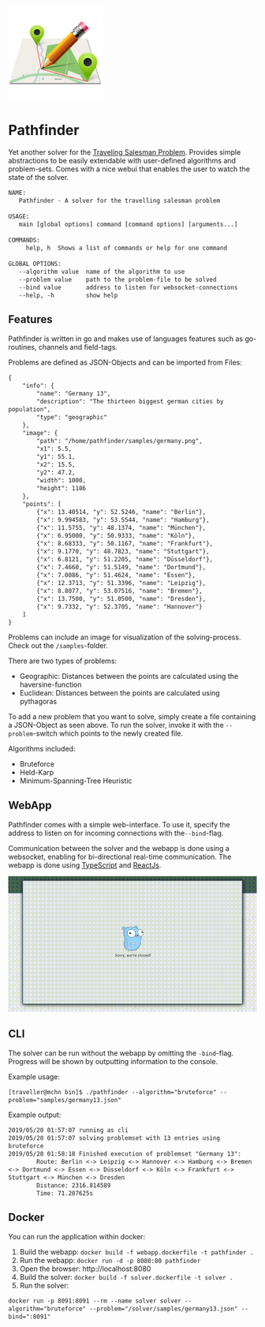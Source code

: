 ![Icon](icon.png "Icon")

# Pathfinder
Yet another solver for the [Traveling Salesman Problem](https://en.wikipedia.org/wiki/Travelling_salesman_problem).
Provides simple abstractions to be easily extendable with user-defined algorithms and problem-sets. Comes with a
nice webui that enables the user to watch the state of the solver.

```
NAME:
   Pathfinder - A solver for the travelling salesman problem

USAGE:
   main [global options] command [command options] [arguments...]

COMMANDS:
     help, h  Shows a list of commands or help for one command

GLOBAL OPTIONS:
   --algorithm value  name of the algorithm to use
   --problem value    path to the problem-file to be solved
   --bind value       address to listen for websocket-connections
   --help, -h         show help
```

## Features
Pathfinder is written in go and makes use of languages features such as go-routines,
channels and field-tags.

Problems are defined as JSON-Objects and can be imported from Files:
```
{
    "info": {
        "name": "Germany 13",
        "description": "The thirteen biggest german cities by population",
        "type": "geographic"
    },
    "image": {
        "path": "/home/pathfinder/samples/germany.png",
        "x1": 5.5,
        "y1": 55.1,
        "x2": 15.5,
        "y2": 47.2,
        "width": 1000,
        "height": 1186
    },
    "points": [
        {"x": 13.40514, "y": 52.5246, "name": "Berlin"},
        {"x": 9.994583, "y": 53.5544, "name": "Hamburg"},
        {"x": 11.5755, "y": 48.1374, "name": "München"},
        {"x": 6.95000, "y": 50.9333, "name": "Köln"},
        {"x": 8.68333, "y": 50.1167, "name": "Frankfurt"},
        {"x": 9.1770, "y": 48.7823, "name": "Stuttgart"},
        {"x": 6.8121, "y": 51.2205, "name": "Düsseldorf"},
        {"x": 7.4660, "y": 51.5149, "name": "Dortmund"},
        {"x": 7.0086, "y": 51.4624, "name": "Essen"},
        {"x": 12.3713, "y": 51.3396, "name": "Leipzig"},
        {"x": 8.8077, "y": 53.07516, "name": "Bremen"},
        {"x": 13.7500, "y": 51.0500, "name": "Dresden"},
        {"x": 9.7332, "y": 52.3705, "name": "Hannover"}
    ]
}
```
Problems can include an image for visualization of the solving-process. Check out the ```/samples```-folder.

There are two types of problems:
- Geographic: Distances between the points are calculated using the haversine-function
- Euclidean: Distances between the points are calculated using pythagoras

To add a new problem that you want to solve, simply create a file containing a JSON-Object as seen above.
To run the solver, invoke it with the ```--problem```-switch which points to the newly created file.

Algorithms included:
- Bruteforce
- Held-Karp
- Minimum-Spanning-Tree Heuristic

## WebApp
Pathfinder comes with a simple web-interface. To use it, specify the address to listen on for
incoming connections with the```--bind```-flag.

Communication between the solver and the webapp is done using a websocket, enabling for bi-directional 
real-time communication. The webapp is done using [TypeScript](https://www.typescriptlang.org/) and [ReactJs](https://reactjs.org/).

![WebUI](webapp_small.gif "WebUI")

## CLI
The solver can be run without the webapp by omitting the ```-bind```-flag. Progress will be shown by outputting
information to the console.

Example usage:
```
[traveller@mchn bin]$ ./pathfinder --algorithm="bruteforce" --problem="samples/germany13.json"
```
Example output:
```
2019/05/20 01:57:07 running as cli
2019/05/20 01:57:07 solving problemset with 13 entries using bruteforce
2019/05/20 01:58:18 Finished execution of problemset "Germany 13":
        Route: Berlin <-> Leipzig <-> Hannover <-> Hamburg <-> Bremen <-> Dortmund <-> Essen <-> Düsseldorf <-> Köln <-> Frankfurt <-> Stuttgart <-> München <-> Dresden
        Distance: 2316.814589
        Time: 71.207625s
```

## Docker
You can run the application within docker:

1. Build the webapp:
```docker build -f webapp.dockerfile -t pathfinder .```
2. Run the webapp:
```docker run -d -p 8080:80 pathfinder```
3. Open the browser: http://localhost:8080
4. Build the solver:
```docker build -f solver.dockerfile -t solver .```
5. Run the solver:
```
docker run -p 8091:8091 --rm --name solver solver --algorithm="bruteforce" --problem="/solver/samples/germany13.json" --bind=":8091"
```
